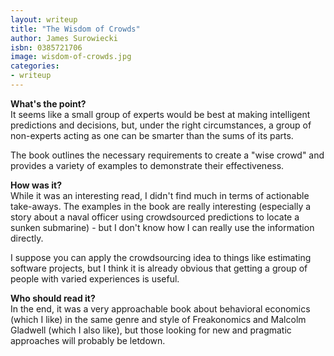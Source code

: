 ```yaml
---
layout: writeup
title: "The Wisdom of Crowds"
author: James Surowiecki
isbn: 0385721706
image: wisdom-of-crowds.jpg
categories:
- writeup
---
```


**What's the point?**  
It seems like a small group of experts would be best at making intelligent 
predictions and decisions, but, under the right circumstances, a group of 
non-experts acting as one can be smarter than the sums of its parts. 

The book outlines the necessary requirements to create a "wise crowd" and provides a 
variety of examples to demonstrate their effectiveness.

**How was it?**  
While it was an interesting read, I didn't find much in terms of actionable 
take-aways. The examples in the book are really interesting (especially a story 
about a naval officer using crowdsourced predictions to locate a sunken submarine) - 
but I don't know how I can really use the information directly. 

I suppose you can apply the crowdsourcing idea to things like estimating software 
projects, but I think it is already obvious that getting a group of people with 
varied experiences is useful.

**Who should read it?**  
In the end, it was a very approachable book about behavioral economics (which I like)
in the same genre and style of Freakonomics and Malcolm Gladwell (which I also 
like), but those looking for new and pragmatic approaches will probably be letdown.